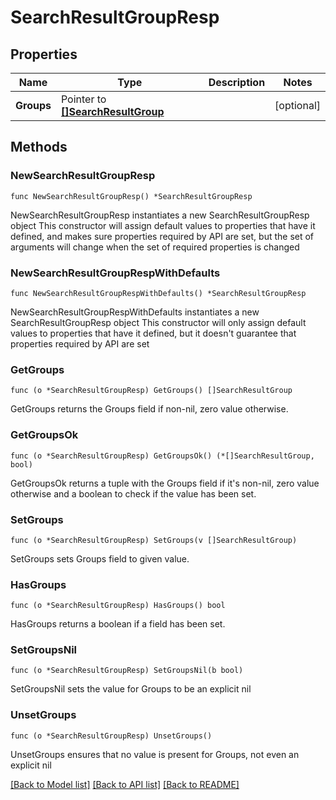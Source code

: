 # SearchResultGroupResp

## Properties

Name | Type | Description | Notes
------------ | ------------- | ------------- | -------------
**Groups** | Pointer to [**[]SearchResultGroup**](SearchResultGroup.md) |  | [optional] 

## Methods

### NewSearchResultGroupResp

`func NewSearchResultGroupResp() *SearchResultGroupResp`

NewSearchResultGroupResp instantiates a new SearchResultGroupResp object
This constructor will assign default values to properties that have it defined,
and makes sure properties required by API are set, but the set of arguments
will change when the set of required properties is changed

### NewSearchResultGroupRespWithDefaults

`func NewSearchResultGroupRespWithDefaults() *SearchResultGroupResp`

NewSearchResultGroupRespWithDefaults instantiates a new SearchResultGroupResp object
This constructor will only assign default values to properties that have it defined,
but it doesn't guarantee that properties required by API are set

### GetGroups

`func (o *SearchResultGroupResp) GetGroups() []SearchResultGroup`

GetGroups returns the Groups field if non-nil, zero value otherwise.

### GetGroupsOk

`func (o *SearchResultGroupResp) GetGroupsOk() (*[]SearchResultGroup, bool)`

GetGroupsOk returns a tuple with the Groups field if it's non-nil, zero value otherwise
and a boolean to check if the value has been set.

### SetGroups

`func (o *SearchResultGroupResp) SetGroups(v []SearchResultGroup)`

SetGroups sets Groups field to given value.

### HasGroups

`func (o *SearchResultGroupResp) HasGroups() bool`

HasGroups returns a boolean if a field has been set.

### SetGroupsNil

`func (o *SearchResultGroupResp) SetGroupsNil(b bool)`

 SetGroupsNil sets the value for Groups to be an explicit nil

### UnsetGroups
`func (o *SearchResultGroupResp) UnsetGroups()`

UnsetGroups ensures that no value is present for Groups, not even an explicit nil

[[Back to Model list]](../README.md#documentation-for-models) [[Back to API list]](../README.md#documentation-for-api-endpoints) [[Back to README]](../README.md)


